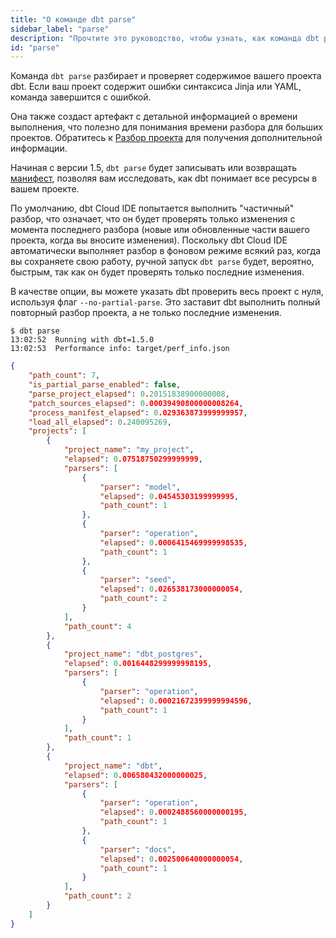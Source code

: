 ```yaml
---
title: "О команде dbt parse"
sidebar_label: "parse"
description: "Прочтите это руководство, чтобы узнать, как команда dbt parse может быть использована для разбора вашего проекта dbt и записи детальной информации о времени выполнения."
id: "parse"
---
```


Команда `dbt parse` разбирает и проверяет содержимое вашего проекта dbt. Если ваш проект содержит ошибки синтаксиса Jinja или YAML, команда завершится с ошибкой.

Она также создаст артефакт с детальной информацией о времени выполнения, что полезно для понимания времени разбора для больших проектов. Обратитесь к [Разбор проекта](/reference/parsing) для получения дополнительной информации.

Начиная с версии 1.5, `dbt parse` будет записывать или возвращать [манифест](/reference/artifacts/manifest-json), позволяя вам исследовать, как dbt понимает все ресурсы в вашем проекте.

По умолчанию, dbt Cloud IDE попытается выполнить "частичный" разбор, что означает, что он будет проверять только изменения с момента последнего разбора (новые или обновленные части вашего проекта, когда вы вносите изменения). Поскольку dbt Cloud IDE автоматически выполняет разбор в фоновом режиме всякий раз, когда вы сохраняете свою работу, ручной запуск `dbt parse` будет, вероятно, быстрым, так как он будет проверять только последние изменения.

В качестве опции, вы можете указать dbt проверить весь проект с нуля, используя флаг `--no-partial-parse`. Это заставит dbt выполнить полный повторный разбор проекта, а не только последние изменения.

```
$ dbt parse
13:02:52  Running with dbt=1.5.0
13:02:53  Performance info: target/perf_info.json
```

<File name='target/perf_info.json'>

```json
{
    "path_count": 7,
    "is_partial_parse_enabled": false,
    "parse_project_elapsed": 0.20151838900000008,
    "patch_sources_elapsed": 0.00039490800000008264,
    "process_manifest_elapsed": 0.029363873999999957,
    "load_all_elapsed": 0.240095269,
    "projects": [
        {
            "project_name": "my_project",
            "elapsed": 0.07518750299999999,
            "parsers": [
                {
                    "parser": "model",
                    "elapsed": 0.04545303199999995,
                    "path_count": 1
                },
                {
                    "parser": "operation",
                    "elapsed": 0.0006415469999998535,
                    "path_count": 1
                },
                {
                    "parser": "seed",
                    "elapsed": 0.026538173000000054,
                    "path_count": 2
                }
            ],
            "path_count": 4
        },
        {
            "project_name": "dbt_postgres",
            "elapsed": 0.0016448299999998195,
            "parsers": [
                {
                    "parser": "operation",
                    "elapsed": 0.00021672399999994596,
                    "path_count": 1
                }
            ],
            "path_count": 1
        },
        {
            "project_name": "dbt",
            "elapsed": 0.006580432000000025,
            "parsers": [
                {
                    "parser": "operation",
                    "elapsed": 0.0002488560000000195,
                    "path_count": 1
                },
                {
                    "parser": "docs",
                    "elapsed": 0.002500640000000054,
                    "path_count": 1
                }
            ],
            "path_count": 2
        }
    ]
}
```

</File>